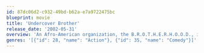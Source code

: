 ```yaml
---
id: 87dc06d2-c932-49bd-b62a-e7a9722475bc
blueprint: movie
title: 'Undercover Brother'
release_date: '2002-05-31'
overview: 'An Afro-American organization, the B.R.O.T.H.E.R.H.O.O.D., is in permanent fight against a white organization "The Man" defending the values of the black people in North America. When the Afro-American candidate Gen. Warren Boutwell behaves strangely in his presidential campaign, Undercover Brother is hired to work undercover for "The Man" and find what happened with the potential candidate.'
genres: '[{"id": 28, "name": "Action"}, {"id": 35, "name": "Comedy"}]'
---
```

